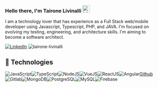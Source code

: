 ### Hello there, I'm Tairone Livinalli <img src="https://user-images.githubusercontent.com/1303154/88677602-1635ba80-d120-11ea-84d8-d263ba5fc3c0.gif" width="24px" alt="hi">

I am a technology lover that has experience as a Full Stack web/mobile developer using Javascript, Typescript, PHP, and JAVA.
I'm focused on evolving my testing, engineering, and architecture skills.
I'm aiming to become a software architect.

<!--linkedin tag-->
[![LinkedIn](https://img.shields.io/badge/LinkedIn-%230077B5.svg?&style=flat-square&logo=linkedin&logoColor=white)](https://linkedin.com/in/tairone-livinalli) <img src="https://komarev.com/ghpvc/?username=tairone-livinalli&color=brightgreen" alt="tairone-livinalli" />

## :wrench: Technologies

![JavaScript](https://img.icons8.com/color/30/javascript.png)![TypeScript](https://img.icons8.com/color/30/typescript.png)![NodeJS](https://img.icons8.com/color/30/nodejs.png)![VueJS](https://img.icons8.com/color/30/vue-js.png)![ReactJS](https://img.icons8.com/color/30/react-native.png)![Angular](https://img.icons8.com/color/30/angularjs.png)[Github](https://img.icons8.com/material-outlined/30/github.png)![Gitlab](https://img.icons8.com/color/30/gitlab.png)![MongoDB](https://img.icons8.com/color/30/000000/mongodb.png)![PostgreSQL](https://img.icons8.com/color/30/000000/postgreesql.png)![MySQL](https://img.icons8.com/color/30/000000/mysql-logo.png)![Firebase](https://img.icons8.com/color/30/000000/firebase.png)
